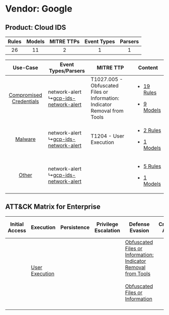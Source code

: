 Vendor: Google
==============
Product: Cloud IDS
------------------
| Rules | Models | MITRE TTPs | Event Types | Parsers |
|:-----:|:------:|:----------:|:-----------:|:-------:|
|  26   |   11   |     2      |      1      |    1    |

|    Use-Case    | Event Types/Parsers    | MITRE TTP    | Content    |
|:----:| ---- | ---- | ---- |
| [Compromised Credentials](../../../UseCases/uc_compromised_credentials.md) |  network-alert<br> ↳[gcp-ids-network-alert](Ps/pC_gcpidsnetworkalert.md)<br> | T1027.005 - Obfuscated Files or Information: Indicator Removal from Tools<br> | [<ul><li>19 Rules</li></ul><ul><li>9 Models</li></ul>](RM/r_m_google_cloud_ids_Compromised_Credentials.md) |
|    [Malware](../../../UseCases/uc_malware.md)    |  network-alert<br> ↳[gcp-ids-network-alert](Ps/pC_gcpidsnetworkalert.md)<br> | T1204 - User Execution<br>    | [<ul><li>2 Rules</li></ul><ul><li>1 Models</li></ul>](RM/r_m_google_cloud_ids_Malware.md)    |
|    [Other](../../../UseCases/uc_other.md)    |  network-alert<br> ↳[gcp-ids-network-alert](Ps/pC_gcpidsnetworkalert.md)<br> |    | [<ul><li>5 Rules</li></ul><ul><li>1 Models</li></ul>](RM/r_m_google_cloud_ids_Other.md)    |

ATT&CK Matrix for Enterprise
----------------------------
| Initial Access | Execution                                                           | Persistence | Privilege Escalation | Defense Evasion                                                                                                                                                                                            | Credential Access | Discovery | Lateral Movement | Collection | Command and Control | Exfiltration | Impact |
| -------------- | ------------------------------------------------------------------- | ----------- | -------------------- | ---------------------------------------------------------------------------------------------------------------------------------------------------------------------------------------------------------- | ----------------- | --------- | ---------------- | ---------- | ------------------- | ------------ | ------ |
|                | [User Execution](https://attack.mitre.org/techniques/T1204)<br><br> |             |                      | [Obfuscated Files or Information: Indicator Removal from Tools](https://attack.mitre.org/techniques/T1027/005)<br><br>[Obfuscated Files or Information](https://attack.mitre.org/techniques/T1027)<br><br> |                   |           |                  |            |                     |              |        |